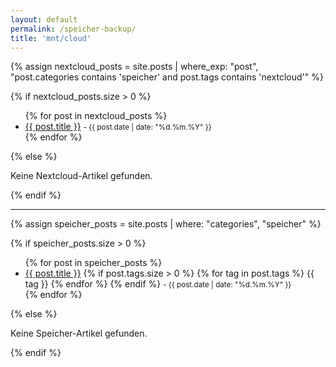 ```yaml
---
layout: default
permalink: /speicher-backup/
title: 'mnt/cloud'
---
```


{% assign nextcloud_posts = site.posts | where_exp: "post", "post.categories contains 'speicher' and post.tags contains 'nextcloud'" %}

{% if nextcloud_posts.size > 0 %}
  <ul>
  {% for post in nextcloud_posts %}
    <li>
      <a href="{{ post.url | relative_url }}">{{ post.title }}</a>
      <small> - {{ post.date | date: "%d.%m.%Y" }}</small>
    </li>
  {% endfor %}
  </ul>
{% else %}
  <p>Keine Nextcloud-Artikel gefunden.</p>
{% endif %}

---

{% assign speicher_posts = site.posts | where: "categories", "speicher" %}

{% if speicher_posts.size > 0 %}
  <ul>
  {% for post in speicher_posts %}
    <li>
      <a href="{{ post.url | relative_url }}">{{ post.title }}</a>
      {% if post.tags.size > 0 %}
        <span class="tags">
        {% for tag in post.tags %}
          <span class="tag">{{ tag }}</span>
        {% endfor %}
        </span>
      {% endif %}
      <small> - {{ post.date | date: "%d.%m.%Y" }}</small>
    </li>
  {% endfor %}
  </ul>
{% else %}
  <p>Keine Speicher-Artikel gefunden.</p>
{% endif %}
